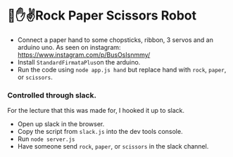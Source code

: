# 👊✋✌️Rock Paper Scissors Robot

* Connect a paper hand to some chopsticks, ribbon, 3 servos and an arduino uno. As seen on instagram: https://www.instagram.com/p/BusOsIsnmmy/
* Install `StandardFirmataPlus`on the arduino.
* Run the code using `node app.js hand` but replace hand with `rock`, `paper`, or `scissors`.

### Controlled through slack.

For the lecture that this was made for, I hooked it up to slack. 

* Open up slack in the browser.
* Copy the script from `slack.js` into the dev tools console.
* Run `node server.js`
* Have someone send `rock`, `paper`, or `scissors` in the slack channel.
